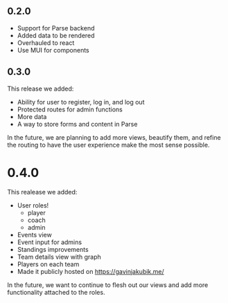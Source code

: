 ## 0.2.0
- Support for Parse backend
- Added data to be rendered
- Overhauled to react
- Use MUI for components

## 0.3.0
This release we added:
- Ability for user to register, log in, and log out
- Protected routes for admin functions
- More data
- A way to store forms and content in Parse
 
In the future, we are planning to add more views, beautify them, and refine the routing to have the user experience make the most sense possible.

# 0.4.0
This realease we added:
- User roles!
    - player
    - coach
    - admin
- Events view
- Event input for admins
- Standings improvements
- Team details view with graph
- Players on each team
- Made it publicly hosted on https://gavinjakubik.me/

In the future, we want to continue to flesh out our views and add more functionality attached to the roles.